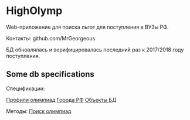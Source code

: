 # HighOlymp

Web-приложение для поиска льгот для поступления в ВУЗы РФ.

Контакты: github.com/MrGeorgeous

БД обновлялась и верифицировалась последний раз к 2017/2018 году поступления.


## Some db specifications

Спецификации:

[Профили олимпиад](profiles.md)
[Города РФ](towns.md)
[Объекты БД](dbrows.md)

Методы:
[Поиск олимпиад](searcher.md)
